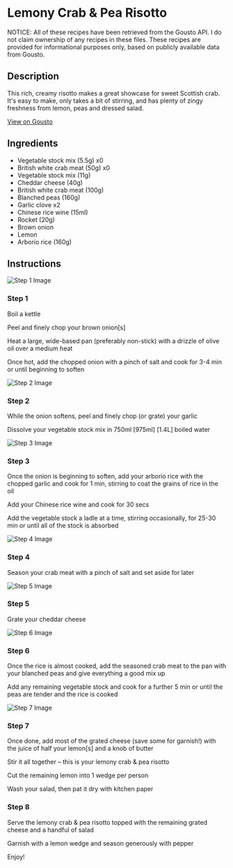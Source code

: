# Lemony Crab & Pea Risotto

NOTICE: All of these recipes have been retrieved from the Gousto API. I do not claim ownership of any recipes in these files. These recipes are provided for informational purposes only, based on publicly available data from Gousto.

## Description

This rich, creamy risotto makes a great showcase for sweet Scottish crab. It's easy to make, only takes a bit of stirring, and has plenty of zingy freshness from lemon, peas and dressed salad. 

[View on Gousto](https://www.gousto.co.uk/recipes/cookbook/lemony-crab-pea-risotto)

## Ingredients

- Vegetable stock mix (5.5g) x0
- British white crab meat (50g) x0
- Vegetable stock mix (11g)
- Cheddar cheese (40g)
- British white crab meat (100g)
- Blanched peas (160g)
- Garlic clove x2
- Chinese rice wine (15ml)
- Rocket (20g)
- Brown onion
- Lemon
- Arborio rice (160g)

## Instructions

![Step 1 Image](https://production-media.gousto.co.uk/cms/recipe-step-image/Finely-chopped-brown-onion-in-a-pan-1619437971393-x200.jpg)

### Step 1

Boil a kettle

Peel and finely chop your brown onion[s]

Heat a large, wide-based pan (preferably non-stick) with a drizzle of olive oil over a medium heat

Once hot, add the chopped onion with a pinch of salt and cook for 3-4 min or until beginning to soften

![Step 2 Image](https://production-media.gousto.co.uk/cms/recipe-step-image/1880.-step-2-x200.jpg)

### Step 2

While the onion softens, peel and finely chop (or grate) your garlic

Dissolve your vegetable stock mix in 750ml [<span class="text-purple">975ml]</span><span class="text-danger"> [1.4L]</span> boiled water

![Step 3 Image](https://production-media.gousto.co.uk/cms/recipe-step-image/1880.-step-3-x200.jpg)

### Step 3

Once the onion is beginning to soften, add your arborio rice with the chopped garlic and cook for 1 min, stirring to coat the grains of rice in the oil

Add your Chinese rice wine and cook for 30 secs

Add the vegetable stock a ladle at a time, stirring occasionally, for 25-30 min or until all of the stock is absorbed

![Step 4 Image](https://production-media.gousto.co.uk/cms/recipe-step-image/1880.-step-4-x200.jpg)

### Step 4

Season your crab meat with a pinch of salt and set aside for later

![Step 5 Image](https://production-media.gousto.co.uk/cms/recipe-step-image/RC1880Step5v2-x200.jpg)

### Step 5

Grate your cheddar cheese

![Step 6 Image](https://production-media.gousto.co.uk/cms/recipe-step-image/1880.-step-6-x200.jpg)

### Step 6

Once the rice is almost cooked, add the seasoned crab meat to the pan with your blanched peas and give everything a good mix up

Add any remaining vegetable stock and cook for a further 5 min or until the peas are tender and the rice is cooked

![Step 7 Image](https://production-media.gousto.co.uk/cms/recipe-step-image/1880.-step-7-x200.jpg)

### Step 7

Once done, add most of the grated cheese (save some for garnish!) with the juice of half your<span class="text-danger"> </span>lemon[s] and a knob of butter

Stir it all together – this is your lemony crab & pea risotto

Cut the remaining lemon into 1 wedge per person

Wash your salad, then pat it dry with kitchen paper

### Step 8

Serve the lemony crab & pea risotto topped with the remaining grated cheese and a handful of salad

Garnish with a lemon wedge and season generously with pepper

Enjoy!


